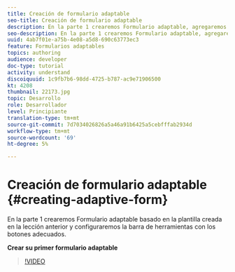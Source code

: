 ```yaml
---
title: Creación de formulario adaptable
seo-title: Creación de formulario adaptable
description: En la parte 1 crearemos Formulario adaptable, agregaremos y configuraremos la barra de herramientas con los botones adecuados.
seo-description: En la parte 1 crearemos Formulario adaptable, agregaremos y configuraremos la barra de herramientas con los botones adecuados.
uuid: 4ab7f01e-a75b-4e08-a5d8-690c63773ec3
feature: Formularios adaptables
topics: authoring
audience: developer
doc-type: tutorial
activity: understand
discoiquuid: 1c9fb7b6-98dd-4725-b787-ac9e71906500
kt: 4208
thumbnail: 22173.jpg
topic: Desarrollo
role: Desarrollador
level: Principiante
translation-type: tm+mt
source-git-commit: 7d7034026826a5a46a91b6425a5cebfffab2934d
workflow-type: tm+mt
source-wordcount: '69'
ht-degree: 5%

---
```



# Creación de formulario adaptable {#creating-adaptive-form}

En la parte 1 crearemos Formulario adaptable basado en la plantilla creada en la lección anterior y configuraremos la barra de herramientas con los botones adecuados.

**Crear su primer formulario adaptable**

>[!VIDEO](https://video.tv.adobe.com/v/22173/quality=9)
